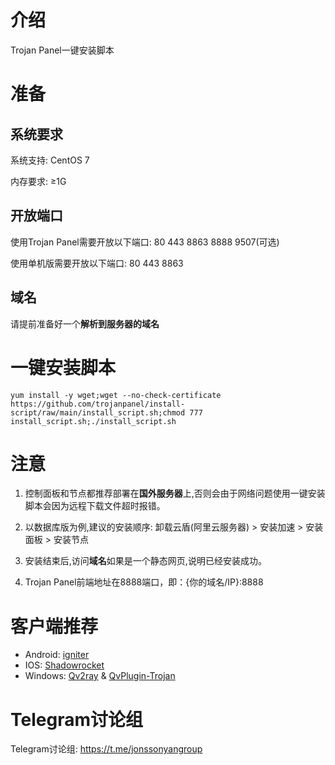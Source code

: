 # 介绍

Trojan Panel一键安装脚本

# 准备

## 系统要求

系统支持: CentOS 7

内存要求: ≥1G

## 开放端口

使用Trojan Panel需要开放以下端口: 80 443 8863 8888 9507(可选)

使用单机版需要开放以下端口: 80 443 8863

## 域名

请提前准备好一个**解析到服务器的域名**

# 一键安装脚本

```shell
yum install -y wget;wget --no-check-certificate https://github.com/trojanpanel/install-script/raw/main/install_script.sh;chmod 777 install_script.sh;./install_script.sh
```

# 注意

1. 控制面板和节点都推荐部署在**国外服务器**上,否则会由于网络问题使用一键安装脚本会因为远程下载文件超时报错。

2. 以数据库版为例,建议的安装顺序: 卸载云盾(阿里云服务器) > 安装加速 > 安装面板 > 安装节点

3. 安装结束后,访问**域名**如果是一个静态网页,说明已经安装成功。

4. Trojan Panel前端地址在8888端口，即：{你的域名/IP}:8888

# 客户端推荐

- Android: [igniter](https://github.com/trojan-gfw/igniter)
- IOS: [Shadowrocket](https://apps.apple.com/us/app/shadowrocket/id932747118)
- Windows: [Qv2ray](https://github.com/Qv2ray/Qv2ray/) & [QvPlugin-Trojan](https://github.com/Qv2ray/QvPlugin-Trojan)

# Telegram讨论组

Telegram讨论组: https://t.me/jonssonyangroup
